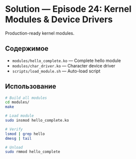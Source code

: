 # Solution — Episode 24: Kernel Modules & Device Drivers

Production-ready kernel modules.

## Содержимое

- `modules/hello_complete.ko` — Complete hello module
- `modules/char_driver.ko` — Character device driver
- `scripts/load_module.sh` — Auto-load script

## Использование

```bash
# Build all modules
cd modules/
make

# Load module
sudo insmod hello_complete.ko

# Verify
lsmod | grep hello
dmesg | tail

# Unload
sudo rmmod hello_complete
```
